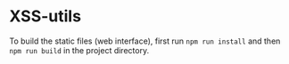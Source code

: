 # XSS-utils

To build the static files (web interface), first run `npm run install` and then `npm run build` in the project directory.